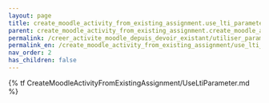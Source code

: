 ```yaml
---
layout: page
title: create_moodle_activity_from_existing_assignment.use_lti_parameter
parent: create_moodle_activity_from_existing_assignment.create_moodle_activity_from_existing_assignment
permalink: /creer_activite_moodle_depuis_devoir_existant/utiliser_parametre_lti
permalink_en: /create_moodle_activity_from_existing_assignment/use_lti_parameter
nav_order: 2
has_children: false
---
```


{% tf CreateMoodleActivityFromExistingAssignment/UseLtiParameter.md %}